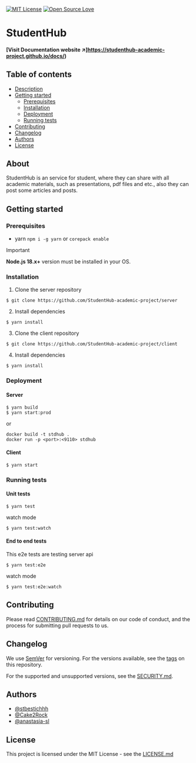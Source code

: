 [![MIT License](https://img.shields.io/badge/License-MIT-green.svg)](LICENSE)
[![Open Source Love](https://badges.frapsoft.com/os/v1/open-source.svg?v=103)](https://github.com/ellerbrock/open-source-badges/)

# StudentHub

#### [Visit Documentation website ↗]https://studenthub-academic-project.github.io/docs/)

## Table of contents

* [Description](#about)
* [Getting started](#getting-started)
  * [Prerequisites](#prerequisites)
  * [Installation](#installation)
  * [Deployment](#deployment)
  * [Running tests](#running-tests)
* [Contributing](#contributing)
* [Changelog](#changelog)
* [Authors](#authors)
* [License](#license)

## About

StudentHub is an service for student, where they can share with all academic materials, such as presentations, pdf files and etc., also they can post some articles and posts.

## Getting started

### Prerequisites

* yarn `npm i -g yarn` or `corepack enable`

> [!IMPORTANT]
> **Node.js 18.x+** version must be installed in your OS.

### Installation

1. Clone the server repository

```shell
$ git clone https://github.com/StudentHub-academic-project/server
```

2. Install dependencies

```shell
$ yarn install
```

3. Clone the client repository

```shell
$ git clone https://github.com/StudentHub-academic-project/client
```

4. Install dependencies

```shell
$ yarn install
```

### Deployment

#### Server

```shell
$ yarn build
$ yarn start:prod
```
or
```shell
docker build -t stdhub .
docker run -p <port>:<9110> stdhub
```

#### Client
```shell
$ yarn start
```

### Running tests

#### Unit tests

```shell
$ yarn test
```

watch mode

```shell
$ yarn test:watch
```

#### End to end tests

This e2e tests are testing server api

```shell
$ yarn test:e2e
```

watch mode

```shell
$ yarn test:e2e:watch
```

## Contributing

Please read [CONTRIBUTING.md](CONTRIBUTING.md) for details on our code of conduct, and the process for submitting pull requests to us.

## Changelog

We use [SemVer](https://semver.org/) for versioning.
For the versions available, see the [tags](https://github.com/stbestichhh/lcs-cloud-storage-server/tags) on this repository.

For the supported and unsupported versions, see the [SECURITY.md](SECURITY.md).

## Authors

- [@stbestichhh](https://www.github.com/stbestichhh)
- [@Cake2Rock](https://github.com/Cake2Rock)
- [@anastasia-sl](https://github.com/anastasia-sl)

## License

This project is licensed under the MIT License - see the [LICENSE.md](LICENSE)
